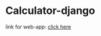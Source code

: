 # Calculator-django
link for web-app: <a href="http://mrkk95.pythonanywhere.com/calc">click here</a>
